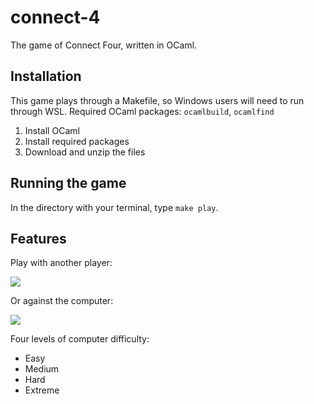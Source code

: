 # connect-4
The game of Connect Four, written in OCaml.

## Installation
This game plays through a Makefile, so Windows users will need to run through WSL.
Required OCaml packages: ```ocamlbuild```, ```ocamlfind```
1. Install OCaml
2. Install required packages
3. Download and unzip the files

## Running the game
In the directory with your terminal, type ```make play```.

## Features
Play with another player:

![](https://imgur.com/1hWMcoK.gif)

Or against the computer:

![](https://imgur.com/DB5zQHu.gif)

Four levels of computer difficulty:
 - Easy
 - Medium
 - Hard
 - Extreme
